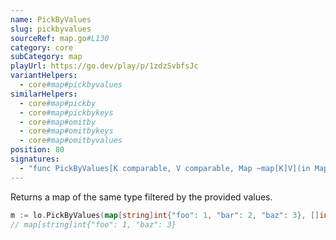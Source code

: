 ```yaml
---
name: PickByValues
slug: pickbyvalues
sourceRef: map.go#L130
category: core
subCategory: map
playUrl: https://go.dev/play/p/1zdzSvbfsJc
variantHelpers:
  - core#map#pickbyvalues
similarHelpers:
  - core#map#pickby
  - core#map#pickbykeys
  - core#map#omitby
  - core#map#omitbykeys
  - core#map#omitbyvalues
position: 80
signatures:
  - "func PickByValues[K comparable, V comparable, Map ~map[K]V](in Map, values []V) Map"
---
```


Returns a map of the same type filtered by the provided values.

```go
m := lo.PickByValues(map[string]int{"foo": 1, "bar": 2, "baz": 3}, []int{1, 3})
// map[string]int{"foo": 1, "baz": 3}
```



